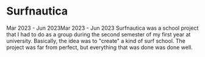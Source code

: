 # Surfnautica
Mar 2023 - Jun 2023Mar 2023 - Jun 2023
Surfnautica was a school project that I had to do as a group during the second semester of my first year at university.
Basically, the idea was to "create" a kind of surf school. The project was far from perfect, but everything that was done was done well.
